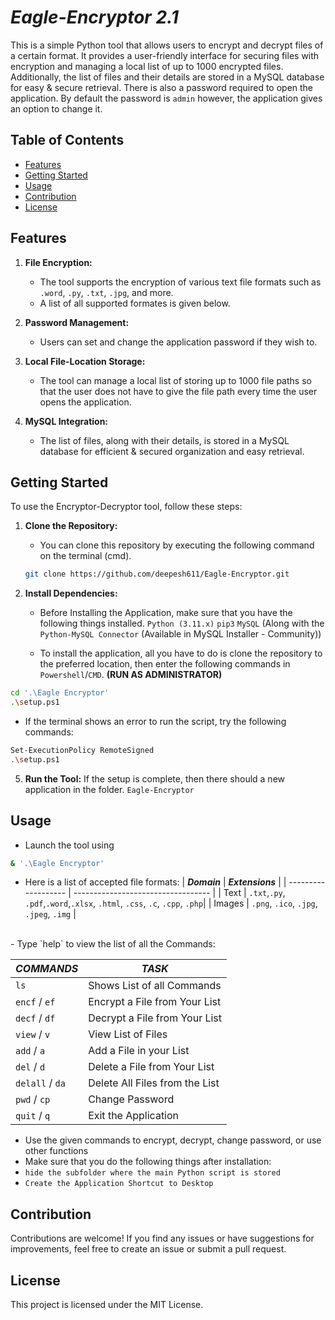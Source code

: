# *Eagle-Encryptor 2.1*

This is a simple Python tool that allows users to encrypt and decrypt files of a certain format. It provides a user-friendly interface for securing files with encryption and managing a local list of up to 1000 encrypted files. Additionally, the list of files and their details are stored in a MySQL database for easy & secure retrieval. There is also a password required to open the application. By default the password is `admin` however, the application gives an option to change it.


## Table of Contents
- [Features](#features)
- [Getting Started](#getting-started)
- [Usage](#usage)
- [Contribution](#contribution)
- [License](#license)

## Features

1. **File Encryption:**
   - The tool supports the encryption of various text file formats such as `.word`, `.py`, `.txt`, `.jpg`, and more.
   - A list of all supported formates is given below.
     

2. **Password Management:**
   - Users can set and change the application password if they wish to.
     

3. **Local File-Location Storage:**
   - The tool can manage a local list of storing up to 1000 file paths so that the user does not have to give the file path every time the user opens the application.
     

4. **MySQL Integration:**
   
   - The list of files, along with their details, is stored in a MySQL database for efficient & secured organization and easy retrieval.



## Getting Started

To use the Encryptor-Decryptor tool, follow these steps:

1. **Clone the Repository:**
   - You can clone this repository by executing the following command on the terminal (cmd).
   ```bash
   git clone https://github.com/deepesh611/Eagle-Encryptor.git
   ```


3. **Install Dependencies:**
   - Before Installing the Application, make sure that you have the following things installed.
      `Python (3.11.x)`
      `pip3`
      `MySQL` (Along with the `Python-MySQL Connector` (Available in MySQL Installer - Community))

   - To install the application, all you have to do is clone the repository to the preferred location, then enter the following commands in `Powershell`/`CMD`. **(RUN AS ADMINISTRATOR)**
  ```bash
cd '.\Eagle Encryptor'
.\setup.ps1
   ```
   - If the terminal shows an error to run the script, try the following commands:
```bash
Set-ExecutionPolicy RemoteSigned
.\setup.ps1
```
     
  
5. **Run the Tool:**
   If the setup is complete, then there should a new application in the folder.
   `Eagle-Encryptor`
   

## **Usage**
- Launch the tool using 
```bash
& '.\Eagle Encryptor'
```

- Here is a list of accepted file formats:
   |    ***Domain***     |           ***Extensions***          |
   | ------------------- | ----------------------------------  |
   |        Text         | `.txt`,`.py`, `.pdf`,`.word`,`.xlsx`, `.html`, `.css`, `.c`, `.cpp`, `.php`|
   |       Images        |             `.png`, `.ico`, `.jpg`, `.jpeg`, `.img`                |
 <br>
- Type `help` to view the list of all the Commands:
<br> <!-- Add a blank line here -->

  |   ***COMMANDS***     |   ***TASK***                           |
  | ------------------   | -------------------------------------- |
  |        `ls`          |   Shows List of all Commands           |
  |   `encf` / `ef`      |   Encrypt a File from Your List        |
  |   `decf` / `df`      |   Decrypt a File from Your List        |
  |   `view` / `v`       |   View List of Files                   |
  |   `add` / `a`        |   Add a File in your List              |
  |   `del` / `d`        |   Delete a File from Your List         |
  |   `delall` / `da`    |   Delete All Files from the List       |
  |   `pwd` / `cp`       |   Change Password                      |
  |   `quit` / `q`       |   Exit the Application                 |
  
- Use the given commands to encrypt, decrypt, change password, or use other functions
- Make sure that you do the following things after installation:
- `hide the subfolder where the main Python script is stored`
- `Create the Application Shortcut to Desktop`

## **Contribution**
Contributions are welcome! If you find any issues or have suggestions for improvements, feel free to create an issue or submit a pull request.

## **License**
This project is licensed under the MIT License.
